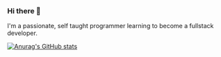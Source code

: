 ### Hi there 👋

I'm a passionate, self taught programmer learning to become a fullstack developer.

[![Anurag's GitHub stats](https://github-readme-stats.vercel.app/api?username=julschong)](https://github.com/anuraghazra/github-readme-stats)
<!--
**julschong/julschong** is a ✨ _special_ ✨ repository because its `README.md` (this file) appears on your GitHub profile.

Here are some ideas to get you started:

- 🔭 I’m currently working on ...
- 🌱 I’m currently learning ...
- 👯 I’m looking to collaborate on ...
- 🤔 I’m looking for help with ...
- 💬 Ask me about ...
- 📫 How to reach me: ...
- 😄 Pronouns: ...
- ⚡ Fun fact: ...
-->
